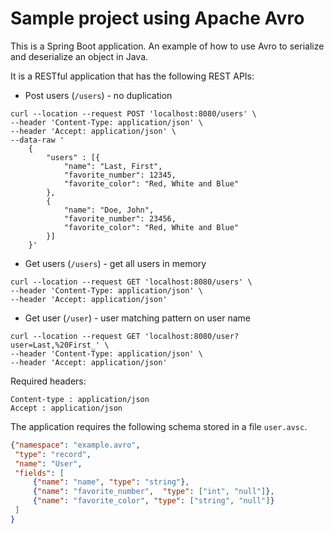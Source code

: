 # Sample project using Apache Avro
This is a Spring Boot application. An example of how to use Avro to serialize
and deserialize an object in Java. 

It is a RESTful application that has the following REST APIs:

- Post users (`/users`) - no duplication

```shellscript
curl --location --request POST 'localhost:8080/users' \
--header 'Content-Type: application/json' \
--header 'Accept: application/json' \
--data-raw '
    { 
        "users" : [{
            "name": "Last, First",
            "favorite_number": 12345,
            "favorite_color": "Red, White and Blue"
        },
        {
            "name": "Doe, John",
            "favorite_number": 23456,
            "favorite_color": "Red, White and Blue"
        }]
    }'
```

- Get users (`/users`) - get all users in memory

```shellscript
curl --location --request GET 'localhost:8080/users' \
--header 'Content-Type: application/json' \
--header 'Accept: application/json'
```

- Get user (`/user`) - user matching pattern on user name

```shellscript
curl --location --request GET 'localhost:8080/user?user=Last,%20First_' \
--header 'Content-Type: application/json' \
--header 'Accept: application/json'
```

Required headers:

```
Content-type : application/json
Accept : application/json
```

The application requires the following schema stored in a file `user.avsc`.

```json
{"namespace": "example.avro",
 "type": "record",
 "name": "User",
 "fields": [
     {"name": "name", "type": "string"},
     {"name": "favorite_number",  "type": ["int", "null"]},
     {"name": "favorite_color", "type": ["string", "null"]}
 ]
}
```